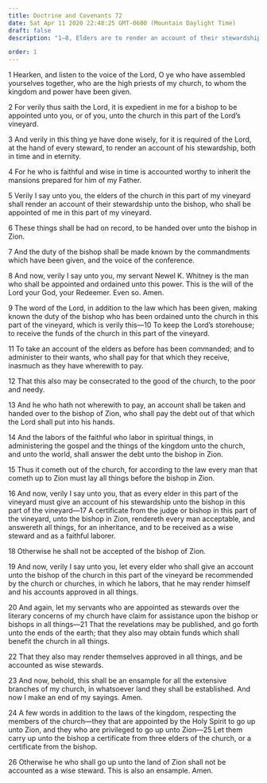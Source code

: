 ```yaml
---
title: Doctrine and Covenants 72
date: Sat Apr 11 2020 22:48:25 GMT-0600 (Mountain Daylight Time)
draft: false
description: "1–8, Elders are to render an account of their stewardship unto the bishop; 9–15, The bishop keeps the storehouse and cares for the poor and needy; 16–26, Bishops are to certify the worthiness of elders."

order: 1
---
```

    
1 Hearken, and listen to the voice of the Lord, O ye who have assembled yourselves together, who are the high priests of my church, to whom the kingdom and power have been given.

2 For verily thus saith the Lord, it is expedient in me for a bishop to be appointed unto you, or of you, unto the church in this part of the Lord’s vineyard.

3 And verily in this thing ye have done wisely, for it is required of the Lord, at the hand of every steward, to render an account of his stewardship, both in time and in eternity.

4 For he who is faithful and wise in time is accounted worthy to inherit the mansions prepared for him of my Father.

5 Verily I say unto you, the elders of the church in this part of my vineyard shall render an account of their stewardship unto the bishop, who shall be appointed of me in this part of my vineyard.

6 These things shall be had on record, to be handed over unto the bishop in Zion.

7 And the duty of the bishop shall be made known by the commandments which have been given, and the voice of the conference.

8 And now, verily I say unto you, my servant Newel K. Whitney is the man who shall be appointed and ordained unto this power. This is the will of the Lord your God, your Redeemer. Even so. Amen.

9 The word of the Lord, in addition to the law which has been given, making known the duty of the bishop who has been ordained unto the church in this part of the vineyard, which is verily this—10 To keep the Lord’s storehouse; to receive the funds of the church in this part of the vineyard.

11 To take an account of the elders as before has been commanded; and to administer to their wants, who shall pay for that which they receive, inasmuch as they have wherewith to pay.

12 That this also may be consecrated to the good of the church, to the poor and needy.

13 And he who hath not wherewith to pay, an account shall be taken and handed over to the bishop of Zion, who shall pay the debt out of that which the Lord shall put into his hands.

14 And the labors of the faithful who labor in spiritual things, in administering the gospel and the things of the kingdom unto the church, and unto the world, shall answer the debt unto the bishop in Zion.

15 Thus it cometh out of the church, for according to the law every man that cometh up to Zion must lay all things before the bishop in Zion.

16 And now, verily I say unto you, that as every elder in this part of the vineyard must give an account of his stewardship unto the bishop in this part of the vineyard—17 A certificate from the judge or bishop in this part of the vineyard, unto the bishop in Zion, rendereth every man acceptable, and answereth all things, for an inheritance, and to be received as a wise steward and as a faithful laborer.

18 Otherwise he shall not be accepted of the bishop of Zion.

19 And now, verily I say unto you, let every elder who shall give an account unto the bishop of the church in this part of the vineyard be recommended by the church or churches, in which he labors, that he may render himself and his accounts approved in all things.

20 And again, let my servants who are appointed as stewards over the literary concerns of my church have claim for assistance upon the bishop or bishops in all things—21 That the revelations may be published, and go forth unto the ends of the earth; that they also may obtain funds which shall benefit the church in all things.

22 That they also may render themselves approved in all things, and be accounted as wise stewards.

23 And now, behold, this shall be an ensample for all the extensive branches of my church, in whatsoever land they shall be established. And now I make an end of my sayings. Amen.

24 A few words in addition to the laws of the kingdom, respecting the members of the church—they that are appointed by the Holy Spirit to go up unto Zion, and they who are privileged to go up unto Zion—25 Let them carry up unto the bishop a certificate from three elders of the church, or a certificate from the bishop.

26 Otherwise he who shall go up unto the land of Zion shall not be accounted as a wise steward. This is also an ensample. Amen.
